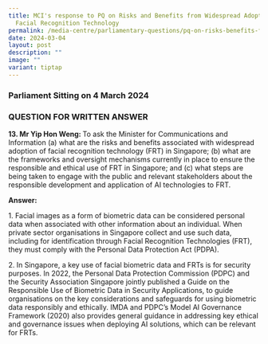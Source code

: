 ```yaml
---
title: MCI's response to PQ on Risks and Benefits from Widespread Adoption of
  Facial Recognition Technology
permalink: /media-centre/parliamentary-questions/pq-on-risks-benefits-from-face-recognition-technology/
date: 2024-03-04
layout: post
description: ""
image: ""
variant: tiptap
---
```

<h3>Parliament Sitting on 4 March 2024</h3>
<h3>QUESTION FOR WRITTEN ANSWER</h3>
<p><strong>13. Mr Yip Hon Weng: </strong>To ask the Minister for Communications
and Information (a) what are the risks and benefits associated with widespread
adoption of facial recognition technology (FRT) in Singapore; (b) what
are the frameworks and oversight mechanisms currently in place to ensure
the responsible and ethical use of FRT in Singapore; and (c) what steps
are being taken to engage with the public and relevant stakeholders about
the responsible development and application of AI technologies to FRT.</p>
<p><strong>Answer:</strong>
</p>
<p>1. Facial images as a form of biometric data can be considered personal
data when associated with other information about an individual. When private
sector organisations in Singapore collect and use such data, including
for identification through Facial Recognition Technologies (FRT), they
must comply with the Personal Data Protection Act (PDPA).</p>
<p>2. In Singapore, a key use of facial biometric data and FRTs is for security
purposes. In 2022, the Personal Data Protection Commission (PDPC) and the
Security Association Singapore jointly published a Guide on the Responsible
Use of Biometric Data in Security Applications, to guide organisations
on the key considerations and safeguards for using biometric data responsibly
and ethically. IMDA and PDPC’s Model AI Governance Framework (2020) also
provides general guidance in addressing key ethical and governance issues
when deploying AI solutions, which can be relevant for FRTs.</p>